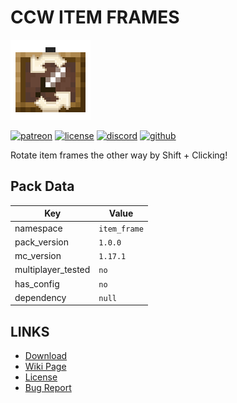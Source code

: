 # CCW ITEM FRAMES
![alt](pack.png)


[![patreon](https://img.shields.io/endpoint?url=https%3A%2F%2Fraw.githubusercontent.com%2Flegopitstop%2Fwebsite-files%2Fmain%2Fshields.io%2Fpatreon.json)](https://www.patreon.com/Legopitstop "Go to patreon")
[![license](https://img.shields.io/endpoint?url=https%3A%2F%2Fraw.githubusercontent.com%2Flegopitstop%2Fwebsite-files%2Fmain%2Fshields.io%2Flicense.json)](https://legopitstop.weebly.com/legopitstops-common-license-v2.html "Go to legopitstop.weebly.com")
[![discord](https://img.shields.io/discord/479902284810027008)](https://legopitstop.weebly.com/discord.html "Go to legopitstop.weebly.com")
[![github](https://img.shields.io/github/issues-raw/legopitstop/Datapacks)](https://github.com/legopitstop/Datapacks/issues "Go to Github")

Rotate item frames the other way by Shift + Clicking!
## Pack Data

| Key                | Value        |
|--------------------|--------------|
| namespace          | `item_frame` |
| pack_version       | `1.0.0 `     |
| mc_version         | `1.17.1`     |
| multiplayer_tested | `no`         |
| has_config         | `no`         |
| dependency         | `null`       |

## LINKS
- [Download](https://www.curseforge.com/minecraft/customization/)
- [Wiki Page](https://github.com/legopitstop/Datapacks/wiki/CCW_Item_Frames)
- [License](https://legopitstop.weebly.com/license.html)
- [Bug Report](https://github.com/legopitstop/Datapacks/issues)